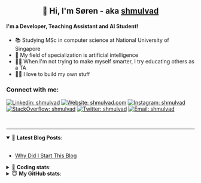 <h2 align="center">
	👋 Hi, I'm Søren - aka <a href="https://shmulvad.com">shmulvad</a>
</h2>

#### I'm a Developer, Teaching Assistant and AI Student!
- 📚 Studying MSc in computer science at National University of Singapore
- 🧠 My field of specialization is artificial intelligence
- 👨‍🏫 When I'm not trying to make myself smarter, I try educating others as a TA
- 👨‍💻 I love to build my own stuff

### Connect with me:

[![Linkedin: shmulvad](https://img.shields.io/badge/shmulvad-blue?style=flat&logo=Linkedin&logoColor=white)][linkedin]
[![Website: shmulvad.com](https://img.shields.io/badge/shmulvad.com-47CCCC?&style=flat&logo=Google-Chrome&logoColor=white)][website]
[![Instagram: shmulvad](https://img.shields.io/badge/-@shmulvad-purple?style=flat&logo=Instagram&logoColor=white)][instagram]
[![StackOverflow: shmulvad](https://img.shields.io/badge/shmulvad-FE7A16?style=flat&logo=stack-overflow&logoColor=white)][stackOverflow]
[![Twitter: shmulvad](https://img.shields.io/badge/@shmulvad-1ca0f1?style=flat&logo=twitter&logoColor=white)][twitter]
[![Email: shmulvad](https://img.shields.io/badge/shmulvad-D14836?style=flat&logo=gmail&logoColor=white)][mail]

<br />

---

<details open>
 <summary>📕 <b>Latest Blog Posts</b>: </summary>

<br>

<!-- BLOG-POST-LIST:START -->
- [Why Did I Start This Blog](https://shmulvad.com/blog/why-did-start-this-blog)
<!-- BLOG-POST-LIST:END -->

</details>

<!-- --- -->

<details>
 <summary>🤖 <b>Coding stats</b>: </summary>

<br>

<!--START_SECTION:waka-->
**I'm a Night 🦉** 

```text
🌞 Morning    77 commits     ██░░░░░░░░░░░░░░░░░░░░░░░   8.76% 
🌆 Daytime    313 commits    █████████░░░░░░░░░░░░░░░░   35.61% 
🌃 Evening    308 commits    ████████░░░░░░░░░░░░░░░░░   35.04% 
🌙 Night      181 commits    █████░░░░░░░░░░░░░░░░░░░░   20.59%

```


📊 **This Week I Spent My Time On** 

```text
💬 Programming Languages: 
Python                   24 hrs 59 mins      ██████████████████░░░░░░░   71.73% 
HTML                     3 hrs 31 mins       ██░░░░░░░░░░░░░░░░░░░░░░░   10.12% 
Other                    2 hrs 47 mins       ██░░░░░░░░░░░░░░░░░░░░░░░   8.02% 
Text                     1 hr 34 mins        █░░░░░░░░░░░░░░░░░░░░░░░░   4.54% 
JavaScript               1 hr 24 mins        █░░░░░░░░░░░░░░░░░░░░░░░░   4.03%

🔥 Editors: 
VS Code                  30 hrs 43 mins      ██████████████████████░░░   88.2% 
Sublime Text             2 hrs 11 mins       █░░░░░░░░░░░░░░░░░░░░░░░░   6.27% 
Zsh                      1 hr 55 mins        █░░░░░░░░░░░░░░░░░░░░░░░░   5.53%

🐱‍💻 Projects: 
overvaagning-sender      18 hrs 2 mins       █████████████░░░░░░░░░░░░   51.78% 
overvaagning             10 hrs 6 mins       ███████░░░░░░░░░░░░░░░░░░   29.02% 
overvaag-alt             5 hrs 23 mins       ███░░░░░░░░░░░░░░░░░░░░░░   15.48% 
validator-gui            25 mins             ░░░░░░░░░░░░░░░░░░░░░░░░░   1.2% 
minovervaagning          16 mins             ░░░░░░░░░░░░░░░░░░░░░░░░░   0.8%

```


 Last Updated on 26/07/2021
<!--END_SECTION:waka-->

</details>

<!-- --- -->

<details>
 <summary>😇 <b>My GitHub stats</b>: </summary>

<br>

<img align="left" alt="shmulvad's Github Stats" src="https://github-readme-stats.vercel.app/api?username=shmulvad&show_icons=true&hide_border=true" />

</details>



[website]: https://shmulvad.com
[twitter]: https://twitter.com/shmulvad
[linkedin]: https://linkedin.com/in/shmulvad
[instagram]: https://instagram.com/shmulvad
[stackOverflow]: https://stackoverflow.com/users/9248793/shmulvad
[mail]: mailto:shmulvad@gmail.com
[github]: https://github.com/shmulvad
